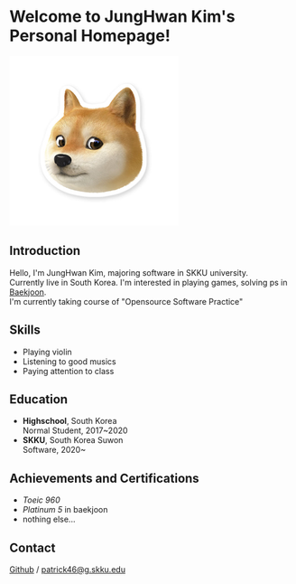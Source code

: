 # __Welcome to JungHwan Kim's Personal Homepage!__

<img src = "./figures.jpg" width="300px" height="300px" title="my picture"/>


## Introduction
Hello, I'm JungHwan Kim, majoring software in SKKU university. <br>
Currently live in South Korea. I'm interested in playing games, solving ps in [Baekjoon]. <br>
I'm currently taking course of "Opensource Software Practice" 

## Skills
* Playing violin
* Listening to good musics 
* Paying attention to class

## Education
- __Highschool__, South Korea <br> Normal Student, 2017~2020
- __SKKU__, South Korea Suwon <br> Software, 2020~ 

## Achievements and Certifications
+ _Toeic 960_
+ _Platinum 5_ in baekjoon
+ nothing else...

## Contact
[Github] / <patrick46@g.skku.edu> 

[GitHub]: https://github.com/Urvanage
[Baekjoon]: https://www.acmicpc.net/
